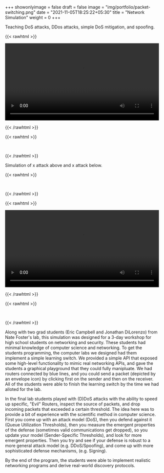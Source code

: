 +++
showonlyimage = false
draft = false
image = "img/portfolio/packet-switching.png"
date = "2021-11-05T18:25:22+05:30"
title = "Network Simulation"
weight = 0
+++

Teaching DoS attacks, DDos attacks, simple DoS mitigation, and spoofing.
<!--more-->


{{< rawhtml >}} 

<video controls width=100%>
    <source src="/videos/simulation1.mp4"
            type="video/mp4">
    Sorry, your browser doesn't support embedded videos.
</video>

{{< /rawhtml >}}

{{< rawhtml >}} 
<p> &nbsp; </p>
{{< /rawhtml >}}

Simulation of x attack above and x attack below.

{{< rawhtml >}} 
<p> &nbsp; </p>
{{< /rawhtml >}}

{{< rawhtml >}} 

<video controls width=100%>
    <source src="/videos/simulation2.mp4"
            type="video/mp4">
    Sorry, your browser doesn't support embedded videos.
</video>

{{< /rawhtml >}}

{{< rawhtml >}} 
<p> &nbsp; </p>
{{< /rawhtml >}}

Along with two grad students (Eric Campbell and Jonathan DiLorenzo) from Nate Foster's lab, this simulation was designed for a 3-day workshop for high school students on networking and security. These students had minimal knowledge of computer science and networking. To get the students programming, the computer labs we designed had them implement a simple learning switch. We provided a simple API that exposed some high-level functionality to mimic real networking APIs, and gave the students a graphical playground that they could fully manipluate. We had routers connected by blue lines, and you could send a packet (depicted by an envelope icon) by clicking first on the sender and then on the receiver. All of the students were able to finish the learning switch by the time we had alloted for the lab. 

In the final lab students played with (D)DoS attacks with the ability to speed up specific, "Evil" Routers, inspect the source of packets, and drop incoming packets that exceeded a certain threshold. The idea here was to provide a bit of experience with the scientific method in computer science. First you come up with an attack model (DoS), then you defend against it (Queue Utilization Thresholds), then you measure the emergent properties of the defense (sometimes valid communications get dropped), so you update your model (Sender-Specific Thresholds), and look for more emergent properties. Then you try and see if your defense is robust to a more general attack model (e.g. DDoS/Spoofing), and come up with more sophisticated defense mechanisms, (e.g. Signing).

By the end of the program, the students were able to implement realistic networking programs and derive real-world discovery protocols.